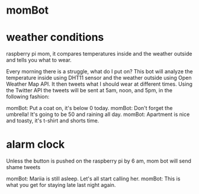 # momBot

# weather conditions
raspberry pi mom, it compares temperatures inside and the weather outside and tells you what to wear.

Every morning there is a struggle, what do I put on? This bot will analyze the temperature inside using DHT11
sensor and the weather outside using Open Weather Map API. It then tweets what I should wear at different times.
Using the Twitter API the tweets will be sent at 5am, noon, and 5pm, in the following fashion:

momBot: Put a coat on, it's below 0 today.
momBot: Don't forget the umbrella! It's going to be 50 and raining all day.
momBot: Apartment is nice and toasty, it's t-shirt and shorts time.

# alarm clock
Unless the button is pushed on the raspberry pi by 6 am, mom bot will send shame tweets

momBot: Mariia is still asleep. Let's all start calling her.
momBot: This is what you get for staying late last night again.
